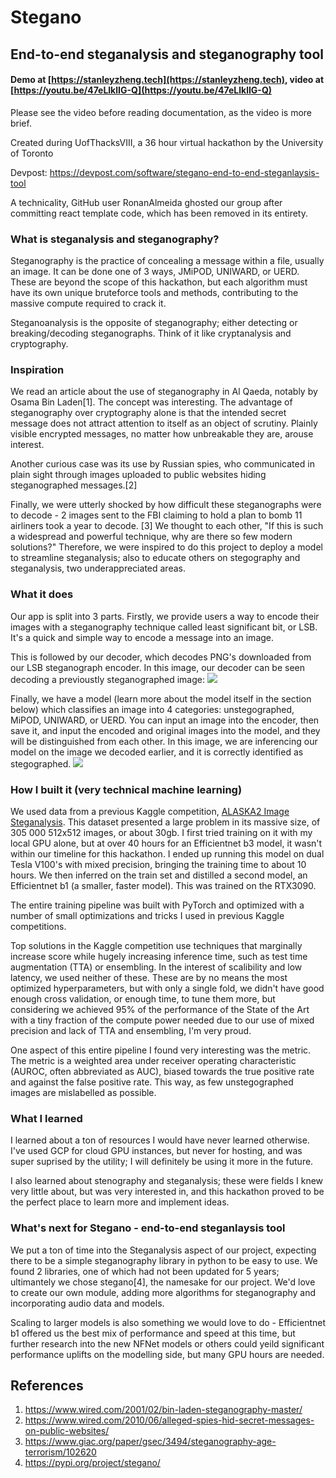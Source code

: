 # Stegano
## End-to-end steganalysis and steganography tool

#### Demo at [https://stanleyzheng.tech](https://stanleyzheng.tech), video at [https://youtu.be/47eLlklIG-Q](https://youtu.be/47eLlklIG-Q)

Please see the video before reading documentation, as the video is more brief.

Created during UofThacksVIII, a 36 hour virtual hackathon by the University of Toronto

Devpost: https://devpost.com/software/stegano-end-to-end-steganlaysis-tool

A technicality, GitHub user RonanAlmeida ghosted our group after committing react template code, which has been removed in its entirety.

### What is steganalysis and steganography?
Steganography is the practice of concealing a message within a file, usually an image. It can be done one of 3 ways, JMiPOD, UNIWARD, or UERD. These are beyond the scope of this hackathon, but each algorithm must have its own unique bruteforce tools and methods, contributing to the massive compute required to crack it.  

Steganoanalysis is the opposite of steganography; either detecting or breaking/decoding steganographs. Think of it like cryptanalysis and cryptography.

### Inspiration
We read an article about the use of steganography in Al Qaeda, notably by Osama Bin Laden[1]. The concept was interesting. The advantage of steganography over cryptography alone is that the intended secret message does not attract attention to itself as an object of scrutiny. Plainly visible encrypted messages, no matter how unbreakable they are, arouse interest. 

Another curious case was its use by Russian spies, who communicated in plain sight through images uploaded to public websites hiding steganographed messages.[2]

Finally, we were utterly shocked by how difficult these steganographs were to decode - 2 images sent to the FBI claiming to hold a plan to bomb 11 airliners took a year to decode. [3] We thought to each other, "If this is such a widespread and powerful technique, why are there so few modern solutions?"
 Therefore, we were inspired to do this project to deploy a model to streamline steganalysis; also to educate others on stegography and steganalysis, two underappreciated areas.

### What it does
Our app is split into 3 parts. Firstly, we provide users a way to encode their images with a steganography technique called least significant bit, or LSB. It's a quick and simple way to encode a message into an image.

This is followed by our decoder, which decodes PNG's downloaded from our LSB steganograph encoder. In this image, our decoder can be seen decoding a previoustly steganographed image:
![](https://i.imgur.com/dge0fDw.png)

Finally, we have a model (learn more about the model itself in the section below) which classifies an image into 4 categories: unstegographed, MiPOD, UNIWARD, or UERD. You can input an image into the encoder, then save it, and input the encoded and original images into the model, and they will be distinguished from each other. In this image, we are inferencing our model on the image we decoded earlier, and it is correctly identified as stegographed.
![](https://i.imgur.com/oa0N8cc.png)

### How I built it (very technical machine learning)
We used data from a previous Kaggle competition, [ALASKA2 Image Steganalysis](https://www.kaggle.com/c/alaska2-image-steganalysis). This dataset presented a large problem in its massive size, of 305 000 512x512 images, or about 30gb. I first tried training on it with my local GPU alone, but at over 40 hours for an Efficientnet b3 model, it wasn't within our timeline for this hackathon. I ended up running this model on dual Tesla V100's with mixed precision, bringing the training time to about 10 hours. We then inferred on the train set and distilled a second model, an Efficientnet b1 (a smaller, faster model). This was trained on the RTX3090.

The entire training pipeline was built with PyTorch and optimized with a number of small optimizations and tricks I used in previous Kaggle competitions.  

Top solutions in the Kaggle competition use techniques that marginally increase score while hugely increasing inference time, such as test time augmentation (TTA) or ensembling. In the interest of scalibility and low latency, we used neither of these. These are by no means the most optimized hyperparameters, but with only a single fold, we didn't have good enough cross validation, or enough time, to tune them more, but considering we achieved 95% of the performance of the State of the Art with a tiny fraction of the compute power needed due to our use of mixed precision and lack of TTA and ensembling, I'm very proud.

One aspect of this entire pipeline I found very interesting was the metric. The metric is a weighted area under receiver operating characteristic (AUROC, often abbreviated as AUC), biased towards the true positive rate and against the false positive rate. This way, as few unstegographed images are mislabelled as possible. 

### What I learned
I learned about a ton of resources I would have never learned otherwise. I've used GCP for cloud GPU instances, but never for hosting, and was super suprised by the utility; I will definitely be using it more in the future. 

I also learned about stenography and steganalysis; these were fields I knew very little about, but was very interested in, and this hackathon proved to be the perfect place to learn more and implement ideas.

### What's next for Stegano - end-to-end steganlaysis tool
We put a ton of time into the Steganalysis aspect of our project, expecting there to be a simple steganography library in python to be easy to use. We found 2 libraries, one of which had not been updated for 5 years; ultimantely we chose stegano[4], the namesake for our project. We'd love to create our own module, adding more algorithms for steganography and incorporating audio data and models.

Scaling to larger models is also something we would love to do - Efficientnet b1 offered us the best mix of performance and speed at this time, but further research into the new NFNet models or others could yeild significant performance uplifts on the modelling side, but many GPU hours are needed.

## References
1. https://www.wired.com/2001/02/bin-laden-steganography-master/
2. https://www.wired.com/2010/06/alleged-spies-hid-secret-messages-on-public-websites/
3. https://www.giac.org/paper/gsec/3494/steganography-age-terrorism/102620
4. https://pypi.org/project/stegano/
